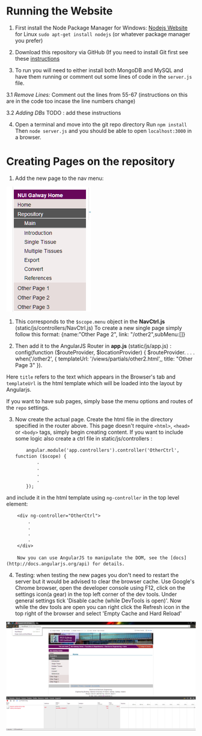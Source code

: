 Running the Website
===================

1.	First install the Node Package Manager
		for Windows: [Nodejs Website](http://nodejs.org/)
		for Linux `sudo apt-get install nodejs` (or whatever package manager you prefer)

2.	Download this repository via GitHub
		(If you need to install Git first see these [instructions](http://git-scm.com/book/en/Getting-Started-Installing-Git)

3. To run you will need to either install both MongoDB and MySQL and have them running or comment out some lines of code in the `server.js` file.
	
3.1 _Remove Lines:_
		Comment out the lines from 55-67 (instructions on this are in the code too incase the line numbers change)
		
3.2 _Adding DBs_
		TODO : add these instructions

4.	Open a terminal and move into the git repo directory
		Run `npm install`
		Then `node server.js` and you should be able to open `localhost:3000` in a browser.

Creating Pages on the repository
================================


1. Add the new page to the nav menu:

![nav menu screenshot](./readme_assets/nav_menu.png "Navigation Menu")

1.	This corresponds to the `$scope.menu` object in the __NavCtrl.js__ (static/js/controllers/NavCtrl.js)
		To create a new single page simply follow this format:
			{name:"Other Page 2", link: "/other2",subMenu:[]}

2.	Then add it to the AngularJS Router in __app.js__ (static/js/app.js) :
			config(function ($routeProvider, $locationProvider) {
	  		$routeProvider.
	  		.
	  		.
	  		.
	  		when('/other2', {
	      templateUrl: '/views/partials/other2.html',,
	      title: "Other Page 3"
	    }).

Here `title` refers to the text which appears in the Browser's tab and `templateUrl` is the html template which will be loaded into the layout by Angularjs.

If you want to have sub pages, simply base the menu options and routes of the `repo` settings.

3.	Now create the actual page. Create the html file in the directory specified in the router above. This page doesn't require `<html>`, `<head>` or `<body>` tags, simply begin creating content. If you want to include some logic also create a ctrl file in static/js/controllers :

			angular.module('app.controllers').controller('OtherCtrl', function ($scope) {
				.
				.
				.
				.
			});

  and include it in the html template using `ng-controller` in the top level element:


		<div ng-controller="OtherCtrl">
			.
			.
			.
			.
		</div>

		Now you can use AngularJS to manipulate the DOM, see the [docs](http://docs.angularjs.org/api) for details.


4. Testing: when testing the new pages you don't need to restart the server but it would be advised to clear the browser cache. Use Google's Chrome browser, open the developer console using F12, click on the settings icon(a gear) in the top left corner of the dev tools. Under general settings tick 'Disable cache (while DevTools is open)'.
Now while the dev tools are open you can right click the Refresh icon in the top right of the browser and select 'Empty Cache and Hard Reload'


![hard reset and clear cache image](./readme_assets/dev_tools.png "Enable Hard Reset in chrome")
